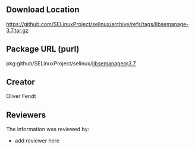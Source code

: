 ## Download Location

https://github.com/SELinuxProject/selinux/archive/refs/tags/libsemanage-3.7.tar.gz

## Package URL (purl)

pkg:github/SELinuxProject/selinux/libsemanage@3.7

## Creator

Oliver Fendt

## Reviewers

The information was reviewed by:

* add reviewer here
